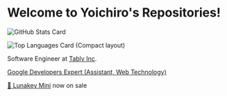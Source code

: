 # Welcome to Yoichiro's Repositories!

![GitHub Stats Card](https://github-readme-stats.vercel.app/api?username=yoichiro)

![Top Languages Card (Compact layout)](https://github-readme-stats.vercel.app/api/top-langs/?username=yoichiro&layout=compact)


Software Engineer at [Tably Inc](https://tably.rocks).

[Google Developers Expert (Assistant, Web Technology)](https://developers.google.com/community/experts/directory/profile/profile-yoichiro-tanaka)

[🌙 Lunakey Mini](https://kochikeyboard.stores.jp/items/605ab0a6baeb3a0ff29252a2) now on sale
